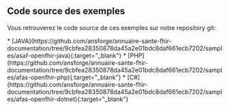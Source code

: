 ## Code source des exemples

Vous retrouverez le code source de ces exemples sur notre repository git:

<div class="wysiwyg" markdown="1">
* [JAVA](https://github.com/ansforge/annuaire-sante-fhir-documentation/tree/9cbfea28350878da45a2e01bdc8daf661ecb7202/samples/asaf-openfhir-java){:target="_blank"}
* [PHP](https://github.com/ansforge/annuaire-sante-fhir-documentation/tree/9cbfea28350878da45a2e01bdc8daf661ecb7202/samples/afas-openfhir-php){:target="_blank"}
* [C#](https://github.com/ansforge/annuaire-sante-fhir-documentation/tree/9cbfea28350878da45a2e01bdc8daf661ecb7202/samples/afas-openfhir-dotnet){:target="_blank"}
</div>
